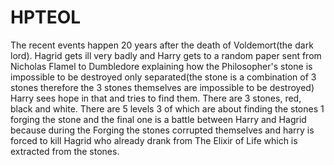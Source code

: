# HPTEOL

The recent events happen 20 years after the death of Voldemort(the dark lord). Hagrid gets ill very badly and Harry gets to a random paper sent from Nicholas Flamel to Dumbledore explaining how the Philosopher's stone is impossible to be destroyed only separated(the stone is a combination of 3 stones therefore the 3 stones themselves are impossible to be destroyed) Harry sees hope in that and tries to find them. There are 3 stones, red, black and white. There are 5 levels 3 of which are about finding the stones 1 forging the stone and the final one is a battle between Harry and Hagrid because during the Forging the stones corrupted themselves and harry is forced to kill Hagrid who already drank from The Elixir of Life which is extracted from the stones.

